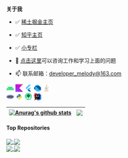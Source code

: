 **关于我**

- ✅ [稀土掘金主页](https://juejin.cn/user/8451824316670/posts)

- ✅ [知乎主页](https://www.zhihu.com/people/qiang-fu-5-67/posts)

- ✅ [小专栏](https://xiaozhuanlan.com/u/halifax)

- 💬 [点击这里](https://github.com/TheMelody/TheMelody/issues)可以咨询工作和学习上面的问题

- 📫 联系邮箱：developer_melody@163.com

<code><img height="20" alt="android" src="https://raw.githubusercontent.com/github/explore/80688e429a7d4ef2fca1e82350fe8e3517d3494d/topics/android/android.png"></code>
<code><img height="20" alt="kotlin" src="https://raw.githubusercontent.com/github/explore/80688e429a7d4ef2fca1e82350fe8e3517d3494d/topics/kotlin/kotlin.png"></code>
<code><img height="20" alt="flutter" src="https://raw.githubusercontent.com/github/explore/80688e429a7d4ef2fca1e82350fe8e3517d3494d/topics/flutter/flutter.png"></code>
<code><img height="20" alt="dart" src="https://raw.githubusercontent.com/github/explore/main/topics/dart/dart.png"></code>
<code><img height="20" alt="java" src="https://raw.githubusercontent.com/github/explore/80688e429a7d4ef2fca1e82350fe8e3517d3494d/topics/java/java.png"></code>    
<code><img height="20" alt="php" src="https://raw.githubusercontent.com/github/explore/80688e429a7d4ef2fca1e82350fe8e3517d3494d/topics/php/php.png"></code> 
<code><img height="20" alt="python" src="https://raw.githubusercontent.com/github/explore/80688e429a7d4ef2fca1e82350fe8e3517d3494d/topics/python/python.png"></code> 
<code><img height="20" alt="androidStudio" src="https://raw.githubusercontent.com/github/explore/main/topics/android-studio/android-studio.png"></code> 
<code><img height="20" alt="intellij-idea" src="https://raw.githubusercontent.com/github/explore/main/topics/intellij-idea/intellij-idea.png"></code> 


| <a href="https://github.com/TheMelody"><img align="center" src="https://github-readme-stats.vercel.app/api?username=TheMelody&show_icons=true&include_all_commits=true&theme=buefy&hide_border=true" alt="Anurag's github stats" /></a> | <a href="https://github.com/TheMelody"><img align="center" src="https://github-readme-stats.vercel.app/api/top-langs/?username=TheMelody&layout=compact&theme=buefy&hide_border=true" /></a> |
| ------------- | ------------- |


 
#### Top Repositories


<a href="https://github.com/TheMelody/ComposeCameraxOpenGL">
  <img align="center" src="https://github-readme-stats.vercel.app/api/pin/?username=TheMelody&repo=ComposeCameraxOpenGL&theme=buefy" />
</a>
<a href="https://github.com/TheMelody/LotteryTrend">
  <img align="center" src="https://github-readme-stats.vercel.app/api/pin/?username=TheMelody&repo=LotteryTrend&theme=buefy" />
</a>

<br />

<a href="https://github.com/TheMelody/ComposeIOSSwitchButton">
  <img align="center" src="https://github-readme-stats.vercel.app/api/pin/?username=TheMelody&repo=ComposeIOSSwitchButton&theme=buefy" />
</a>
<a href="https://github.com/TheMelody/FlutterRatingbar">
  <img align="center" src="https://github-readme-stats.vercel.app/api/pin/?username=TheMelody&repo=FlutterRatingbar&theme=buefy" />
</a>

<br />

